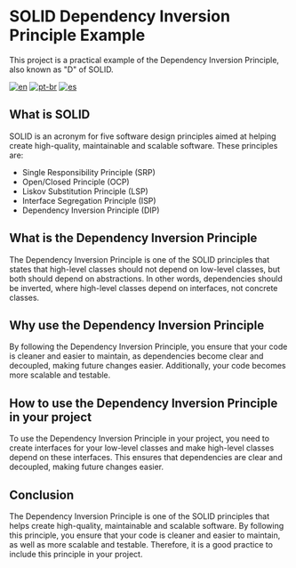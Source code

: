 # SOLID Dependency Inversion Principle Example

This project is a practical example of the Dependency Inversion Principle, also known as "D" of SOLID.

[![en](https://img.shields.io/badge/lang-en-red.svg)](https://github.com/bernardoveras/flutter_local_storage_dependency_inversion/blob/main/README.md)
[![pt-br](https://img.shields.io/badge/lang-pt--br-green.svg)](https://github.com/bernardoveras/flutter_local_storage_dependency_inversion/blob/main/README.pt_BR.md)
[![es](https://img.shields.io/badge/lang-es-yellow.svg)](https://github.com/bernardoveras/flutter_local_storage_dependency_inversion/blob/main/README.es.md)

## What is SOLID

SOLID is an acronym for five software design principles aimed at helping create high-quality, maintainable and scalable software. These principles are:

- Single Responsibility Principle (SRP)
- Open/Closed Principle (OCP)
- Liskov Substitution Principle (LSP)
- Interface Segregation Principle (ISP)
- Dependency Inversion Principle (DIP)

## What is the Dependency Inversion Principle

The Dependency Inversion Principle is one of the SOLID principles that states that high-level classes should not depend on low-level classes, but both should depend on abstractions. In other words, dependencies should be inverted, where high-level classes depend on interfaces, not concrete classes.

## Why use the Dependency Inversion Principle

By following the Dependency Inversion Principle, you ensure that your code is cleaner and easier to maintain, as dependencies become clear and decoupled, making future changes easier. Additionally, your code becomes more scalable and testable.

## How to use the Dependency Inversion Principle in your project

To use the Dependency Inversion Principle in your project, you need to create interfaces for your low-level classes and make high-level classes depend on these interfaces. This ensures that dependencies are clear and decoupled, making future changes easier.

## Conclusion

The Dependency Inversion Principle is one of the SOLID principles that helps create high-quality, maintainable and scalable software. By following this principle, you ensure that your code is cleaner and easier to maintain, as well as more scalable and testable. Therefore, it is a good practice to include this principle in your project.
